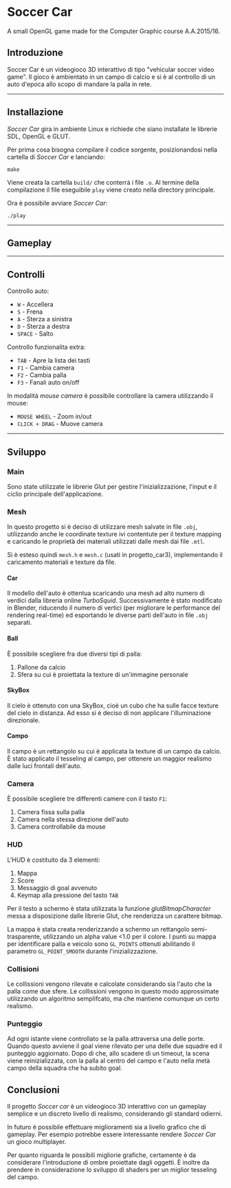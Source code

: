 # Soccer Car

A small OpenGL game made for the Computer Graphic course A.A.2015/16.

## Introduzione
Soccer Car è un videogioco 3D interattivo di tipo "vehicular soccer video game". Il gioco è ambientato in un campo di calcio e si è al controllo di un auto d'epoca allo scopo di mandare la palla in rete.

***

## Installazione
*Soccer Car* gira in ambiente Linux e richiede che siano installate le librerie SDL, OpenGL e GLUT.

Per prima cosa bisogna compilare il codice sorgente, posizionandosi nella cartella di *Soccer Car* e lanciando:
```
make
```
Viene creata la cartella `build/` che conterrà i file `.o`. Al termine della compilazione il file eseguibile `play` viene creato nella directory principale.

Ora è possibile avviare *Soccer Car*:
```
./play
```

***

## Gameplay

***

## Controlli
Controllo auto:
* `W` - Accellera
* `S` - Frena
* `A` - Sterza a sinistra
* `D` - Sterza a destra
* `SPACE` - Salto

Controllo funzionalita extra:
* `TAB` - Apre la lista dei tasti
* `F1` - Cambia camera
* `F2` - Cambia palla
* `F3` - Fanali auto on/off

In modalità *mouse camera* è possibile controllare la camera utilizzando
il mouse:
* `MOUSE WHEEL` - Zoom in/out
* `CLICK + DRAG` - Muove camera

***

## Sviluppo

### Main

Sono state utilizzate le librerie Glut per gestire l'inizializzazione, l'input e il ciclio principale dell'applicazione.



<!-- ### Librerie utilizzate -->
### Mesh
In questo progetto si è deciso di utilizzare mesh salvate in file `.obj`, utilizzando anche le coordinate texture ivi contentute per il texture mapping e caricando le proprietà dei materiali utilizzati dalle mesh dai file `.mtl`.

Si è esteso quindi `mesh.h` e `mesh.c` (usati in progetto_car3),  implementando il caricamento materiali e texture da file.

#### Car
Il modello dell'auto è ottentua scaricando una mesh ad alto numero di verdici dalla libreria online *TurboSquid*. Successivamente è stato modificato in Blender, riducendo il numero di vertici (per migliorare le performance del rendering real-time) ed esportando le diverse parti dell'auto in file `.obj` separati.



#### Ball
È possibile scegliere fra due diversi tipi di palla:
1. Pallone da calcio
2. Sfera su cui è proiettata la texture di un'immagine personale


#### SkyBox
Il cielo è ottenuto con una SkyBox, cioè un cubo che ha sulle facce texture del cielo in distanza. Ad esso si è deciso di non applicare l'illuminazione direzionale.

#### Campo
Il campo è un rettangolo su cui è applicata la texture di un campo da calcio. È stato applicato il tesseling al campo, per ottenere un maggior realismo dalle luci frontali dell'auto.

### Camera
È possibile scegliere tre differenti camere con il tasto `F1`:
1. Camera fissa sulla palla
2. Camera nella stessa direzione dell'auto
3. Camera controllabile da mouse

### HUD
L'HUD è costituito da 3 elementi:
1. Mappa
2. Score
3. Messaggio di goal avvenuto
4. Keymap alla pressione del tasto `TAB`

Per il testo a schermo è stata utilizzata la funzione *glutBitmapCharacter* messa a disposizione dalle librerie Glut, che renderizza un carattere bitmap.

La mappa è stata creata renderizzando a schermo un rettangolo semi-trasparente, utilizzando un alpha value <1.0 per il colore. I punti su mappa per identificare palla e veicolo sono `GL_POINTS` ottenuti abilitando il parametro `GL_POINT_SMOOTH` durante l'inizializzazione.

### Collisioni
Le collissioni vengono rilevate e calcolate considerando sia l'auto che la palla come due sfere.
Le collissioni vengono in questo modo approssimate utilizzando un algoritmo semplifcato, ma che mantiene comunque un certo realismo.


### Punteggio

Ad ogni istante viene controllato se la palla attraversa una delle porte. Quando questo avviene il goal viene rilevato per una delle due squadre ed il punteggio aggiornato. Dopo di che, allo scadere di un timeout, la scena viene reinizializzata, con la palla al centro del campo e l'auto nella metà campo della squadra che ha subito goal.

## Conclusioni
Il progetto *Soccer car* è un videogioco 3D interattivo con un gameplay semplice e un discreto livello di realismo, considerando gli standard odierni.

In futuro è possibile effettuare miglioramenti sia a livello grafico che di gameplay. Per esempio potrebbe essere interessante rendere *Soccer Car* un gioco multiplayer.

Per quanto riguarda le possibili migliorie grafiche, certamente è da considerare l'introduzione di ombre proiettate dagli oggetti.
È inoltre da prendere in considerazione lo sviluppo di shaders per un miglior tesseling del campo.
